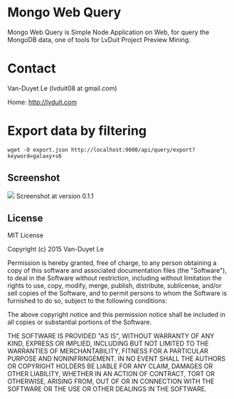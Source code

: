 Mongo Web Query
=============

Mongo Web Query is Simple Node Application on Web, for query the MongoDB data, one of tools for LvDuit Project Preview Mining.


Contact 
=============

Van-Duyet Le (lvduit08 at gmail.com)

Home: http://lvduit.com

Export data by filtering
==============

    wget -O export.json http://localhost:9000/api/query/export?keyword=galaxy+s6


Screenshot
-----

<img src="http://i.imgur.com/5CsNK9D.png" />
Screenshot at version 0.1.1

License
-------
MIT License

Copyright (c) 2015 Van-Duyet Le

Permission is hereby granted, free of charge, to any person obtaining a copy of this software and associated documentation files (the "Software"), to deal in the Software without restriction, including without limitation the rights to use, copy, modify, merge, publish, distribute, sublicense, and/or sell copies of the Software, and to permit persons to whom the Software is furnished to do so, subject to the following conditions:

The above copyright notice and this permission notice shall be included in all copies or substantial portions of the Software.

THE SOFTWARE IS PROVIDED "AS IS", WITHOUT WARRANTY OF ANY KIND, EXPRESS OR IMPLIED, INCLUDING BUT NOT LIMITED TO THE WARRANTIES OF MERCHANTABILITY, FITNESS FOR A PARTICULAR PURPOSE AND NONINFRINGEMENT. IN NO EVENT SHALL THE AUTHORS OR COPYRIGHT HOLDERS BE LIABLE FOR ANY CLAIM, DAMAGES OR OTHER LIABILITY, WHETHER IN AN ACTION OF CONTRACT, TORT OR OTHERWISE, ARISING FROM, OUT OF OR IN CONNECTION WITH THE SOFTWARE OR THE USE OR OTHER DEALINGS IN THE SOFTWARE.
